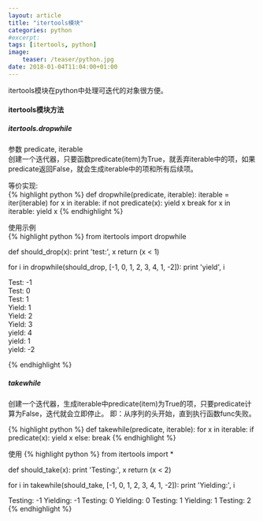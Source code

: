 ```yaml
---
layout: article
title: "itertools模块"
categories: python
#excerpt:
tags: [itertools, python]
image:
    teaser: /teaser/python.jpg
date: 2018-01-04T11:04:00+01:00
---
```


itertools模块在python中处理可迭代的对象很方便。

####  itertools模块方法

##### itertools.dropwhile
参数 predicate, iterable  
创建一个迭代器，只要函数predicate(item)为True，就丢弃iterable中的项，如果predicate返回False，就会生成iterable中的项和所有后续项。 

等价实现:  
{% highlight python %}
def dropwhile(predicate, iterable):
	iterable = iter(iterable)
	for x in iterable:
		if not predicate(x):
			yield x
			break
	for x in iterable:
		yield x
{% endhighlight %}


使用示例  
{% highlight python %}
from itertools import dropwhile

def should_drop(x):
	print 'test:', x
	return (x < 1)


for i in dropwhile(should_drop, [-1, 0, 1, 2, 3, 4, 1, -2]):
	print 'yield', i

Test: -1  
Test: 0  
Test: 1  
Yield: 1  
Yield: 2  
Yield: 3  
yield: 4  
yield: 1  
yield: -2  

{% endhighlight %}


##### takewhile
创建一个迭代器，生成iterable中predicate(item)为True的项，只要predicate计算为False，迭代就会立即停止。
即：从序列的头开始，直到执行函数func失败。

{% highlight python %}
def takewhile(predicate, iterable):
	for x in iterable:
		if predicate(x):
			yield x
		else:
			break
{% endhighlight %}

使用
{% highlight python %}
from itertools import *

def should_take(x):
	print 'Testing:', x
	return (x < 2)

for i in takewhile(should_take, [-1, 0, 1, 2, 3, 4, 1, -2]):
	print 'Yielding:', i


Testing: -1
Yielding: -1
Testing: 0
Yielding: 0
Testing: 1
Yielding: 1
Testing: 2
{% endhighlight %}





